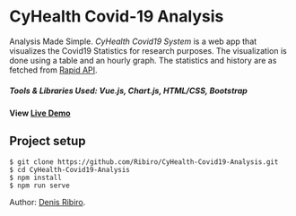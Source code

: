 # CyHealth Covid-19 Analysis
Analysis Made Simple. <i>CyHealth Covid19 System </i> is a web app that visualizes the Covid19 Statistics for research purposes. The visualization is done using a table and an hourly graph. The statistics and history are as fetched from  <a target="_blank" href="https://rapidapi.com/api-sports/api/covid-193/">Rapid API</a>.

##### Tools & Libraries Used: Vue.js, Chart.js, HTML/CSS, Bootstrap

#### View <a target="_blank" href="https://cyhealth-covid19-system.netlify.app/">Live Demo</a>

## Project setup
```
$ git clone https://github.com/Ribiro/CyHealth-Covid19-Analysis.git
$ cd CyHealth-Covid19-Analysis
$ npm install
$ npm run serve
```
Author: <a target="_blank" href="https://github.com/Ribiro">Denis Ribiro</a>.
